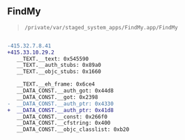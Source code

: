 ## FindMy

> `/private/var/staged_system_apps/FindMy.app/FindMy`

```diff

-415.32.7.8.41
+415.33.10.29.2
   __TEXT.__text: 0x545590
   __TEXT.__auth_stubs: 0x89a0
   __TEXT.__objc_stubs: 0x1660

   __TEXT.__eh_frame: 0x6ce4
   __DATA_CONST.__auth_got: 0x44d8
   __DATA_CONST.__got: 0x2398
-  __DATA_CONST.__auth_ptr: 0x4330
+  __DATA_CONST.__auth_ptr: 0x41d8
   __DATA_CONST.__const: 0x266f0
   __DATA_CONST.__cfstring: 0x400
   __DATA_CONST.__objc_classlist: 0xb20

```
